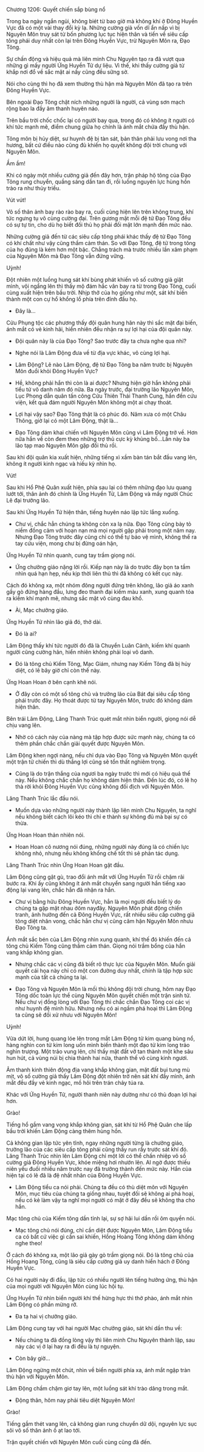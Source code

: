




Chương 1206: Quyết chiến sắp bùng nổ


Trong ba ngày ngắn ngủi, không biét từ bao giờ mà không khí ở Đông Huyền Vực đã có một vài thay đổi kỳ lạ. Những cường giả vốn dĩ ẩn nấp vì bị Nguyên Môn truy sát từ bốn phương lục tục hiện thân và tiến về siêu cấp tông phái duy nhất còn lại trên Đông Huyền Vực, trừ Nguyên Môn ra, Đạo Tông.

Sự chấn động và hiệu quả mà liên minh Chu Nguyên tạo ra đã vượt qua những gì mấy người Ứng Huyền Tử dự liệu. Vì thế, khi thấy cường giả từ khắp nơi đổ về sắc mặt ai nấy cũng đều sững sờ.

Nói cho cùng thì họ đã xem thường thù hận mà Nguyên Môn đã tạo ra trên Đông Huyền Vực.

Bên ngoài Đạo Tông chật ních những người là người, cả vùng sơn mạch rộng bao la đầy âm thanh huyên náo.

Trên bầu trời chốc chốc lại có người bay qua, trong đó có không ít người có khí tức mạnh mẽ, điểm chung giữa họ chính là ánh mắt chứa đầy thù hận.

Tông môn bị hủy diệt, sư huynh đệ bị tàn sát, bản thân phải lưu vong nơi tha hương, bất cứ điều nào cũng đủ khiến họ quyết không đội trời chung với Nguyên Môn.

Ầm ầm!

Khi có ngày một nhiều cường giả đến đây hơn, trận pháp hộ tông của Đạo Tông rung chuyển, quầng sáng dần tan đi, rồi luồng nguyên lực hùng hồn trào ra như thủy triều.

Vút vút!

Vô số thân ảnh bay rào rào bay ra, cuối cùng hiện lên trên không trung, khí tức ngưng tụ vô cùng cường đại. Trên gương mặt mỗi đệ tử Đạo Tông đều có sự tự tin, cho dù họ biết đối thủ họ phải đối mặt lớn mạnh đến mức nào.

Những cường giả đến từ các siêu cấp tông phái khác thấy đệ tử Đạo Tông có khí chất như vậy cũng thầm cảm thán. So với Đạo Tông, đệ tử trong tông của họ đúng là kém hơn một bậc. Chẳng trách mà trước nhiều lần xâm phạm của Nguyên Môn mà Đạo Tông vẫn đứng vững.

Uỳnh!

Đột nhiên một luồng hung sát khí bùng phát khiến vô số cường giả giật mình, vội ngẩng lên thì thấy mộ đám hắc vân bay ra từ trong Đạo Tông, cuối cùng xuất hiện trên bầu trời. Nhịp thở của họ giống như một, sát khí biến thành một con cự hổ khổng lồ phía trên đỉnh đầu họ.

- Đây là…

Cửu Phụng tộc các phương thấy đội quân hung hãn này thì sắc mặt đại biến, ánh mắt có vẻ kinh hãi, hiển nhiên đều nhận ra sự lợi hại của đội quân này.

- Đội quân này là của Đạo Tông? Sao trước đây ta chưa nghe qua nhỉ?

- Nghe nói là Lâm Động đưa về từ địa vực khác, vô cùng lợi hại.

- Lâm Động? Lẽ nào Lâm Động, đệ tử Đạo Tông ba năm trước bị Nguyên Môn đuổi khỏi Đông Huyền Vực?

- Hề, không phải hắn thì còn là ai được? Nhưng hiện giờ hắn không phải tiểu tử vô danh năm đó nữa. Ba ngày trước, đại trưởng lão Nguyên Môn, Lục Phong dẫn quân tấn công Cửu Thiên Thái Thanh Cung, hắn đến cứu viện, kết quả đám người Nguyên Môn không một ai chạy thoát.

- Lợi hại vậy sao? Đạo Tông thật là có phúc đó. Năm xưa có một Châu Thông, giờ lại có một Lâm Động, thật là…

- Đạo Tông dám khai chiến với Nguyên Môn cũng vì Lâm Động trở về. Hơn nữa hắn về còn đem theo những trợ thủ cực kỳ khủng bố…Lần này ba lão tạp mao Nguyên Môn gặp đối thủ rồi.

Sau khi đội quân kia xuất hiện, những tiếng xì xầm bàn tán bắt đầu vang lên, không ít người kinh ngạc và hiếu kỳ nhìn họ.

Vút!

Sau khi Hổ Phệ Quân xuất hiện, phía sau lại có thêm những đạo lưu quang lướt tới, thân ảnh đó chính là Ứng Huyền Tử, Lâm Động và mấy người Chúc Lê đại trưởng lão.

Sau khi Ứng Huyền Tử hiện thân, tiếng huyên náo lập tức lắng xuống.

- Chư vị, chắc hẳn chúng ta không còn xa lạ nữa. Đạo Tông cũng bày tỏ niềm đồng cảm với hoạn nạn mà mọi người gặp phải trong một năm nay. Nhưng Đạo Tông trước đây cũng chỉ có thể tự bảo vệ mình, không thể ra tay cứu viện, mong chư bị đừng oán hận,

Ứng Huyền Tử nhìn quanh, cung tay trầm giọng nói.

- Ứng chưởng giáo nặng lời rồi. Kiếp nạn này là do trước đây bọn ta tầm nhìn quá hạn hẹp, nếu kịp thời liên thủ thì đã không có kết cục này.

Cách đó không xa, một nhóm đông người đứng trên không, lão giả áo xanh gầy gò đứng hàng đầu, lưng đeo thanh đại kiếm màu xanh, xung quanh tỏa ra kiếm khí mạnh mẽ, nhưng sắc mặt vô cùng đau khổ.

- Ài, Mạc chưởng giáo.

Ứng Huyền Tử nhìn lão giả đó, thở dài.

- Đó là ai?

Lâm Động thấy khí tức người đó đã là Chuyển Luân Cảnh, kiếm khí quanh người cũng cường hãn, hiển nhiên không phải loại vô danh.

- Đó là tông chủ Kiếm Tông, Mạc Giám, nhưng nay Kiếm Tông đã bị hủy diệt, có lẽ bây giờ chỉ còn thế này.

Ứng Hoan Hoan ở bên cạnh khẽ nói.

- Ở đây còn có một số tông chủ và trưởng lão của Bát đại siêu cấp tông phái trước đây. Họ thoát được từ tay Nguyên Môn, trước đó không dám hiện thân.

Bên trái Lâm Động, Lăng Thanh Trúc quét mắt nhìn biển người, giọng nói dễ chịu vang lên.

- Nhờ có cách này của nàng mà tập hợp được sức mạnh này, chúng ta có thêm phần chắc chắn giải quyết được Nguyên Môn.

Lâm Động khen ngợi nàng, nếu chỉ dựa vào Đạo Tông và Nguyên Môn quyết một trận tử chiến thì dù thắng lợi cũng sẽ tổn thất nghiêm trọng.

- Cũng là do trận thắng của ngươi ba ngày trước thì mới có hiệu quả thế này. Nếu không chắc chắn họ không dám hiện thân. Đến lúc đó, có lẽ họ thà rời khỏi Đông Huyền Vực cũng không đối địch với Nguyên Môn.

Lăng Thanh Trúc lắc đầu nói.

- Muốn dựa vào những người này thành lập liên minh Chu Nguyên, ta nghĩ nếu không biết cách lôi kéo thì chỉ e thành sự không đủ mà bại sự có thừa.

Ứng Hoan Hoan thản nhiên nói.

- Hoan Hoan cô nương nói đúng, những người này đúng là có chiến lực không nhỏ, nhưng nếu không khống chế tốt thì sẽ phản tác dụng.

Lăng Thanh Trúc nhìn Ứng Hoan Hoan gật đầu.

Lâm Động cũng gật gù, trao đổi ánh mắt với Ứng Huyền Tử rồi chậm rãi bước ra. Khi ấy cũng không ít ánh mắt chuyển sang người hắn tiếng xao động lại vang lên, chắc hẳn đã nhận ra hắn.

- Chư vị bằng hữu Đông Huyền Vực, hẳn là mọi người đều biết lý do chúng ta gặp mặt nhau ởôm nayđây. Nguyên Môn phát động chiến tranh, ảnh hưởng đến cả Đông Huyền Vực, rất nhiều siêu cấp cường giả tông diệt nhân vong, chắc hẳn chư vị cũng căm hận Nguyên Môn nhưu Đạo Tông ta.

Ánh mắt sắc bén của Lâm Động nhìn xung quanh, khí thế đó khiến đến cả tông chủ Kiếm Tông cũng thầm cảm thán. Giọng nói trầm bổng của hắn vang khắp không gian.

- Nhưng chắc các vị cũng đã biết rõ thực lực của Nguyên Môn. Muốn giải quyết cái họa này chỉ có một con đường duy nhất, chính là tập hợp sức mạnh của tất cả chúng ta lại.

- Đạo Tông và Nguyên Môn là mối thù không đội trời chung, hôm nay Đạo Tông dốc toàn lực thề cùng Nguyên Môn quyết chiến một trận sinh tử. Nếu chư vị đồng lòng với Đạo Tông thì chắc chắn Đạo Tông coi các vị như huynh đệ minh hữu. Nhưng nếu có ai ngầm phá hoại thì Lâm Động ta cũng sẽ đối xử nhưu với Nguyên Môn!

Uỳnh!

Vừa dứt lời, hung quang lóe lên trong mắt Lâm Động tử kim quang bùng nổ, hàng nghìn con tử kim long uốn mình biến thành một đạo tử kim long trảo nghìn trượng. Một trảo vung lên, chỉ thấy mặt đất vỡ tan thành một khe sâu hun hút, cả vùng núi bị chia thành hai nửa, thanh thế vô cùng kinh ngươi.

Âm thanh kinh thiên động địa vang khắp không gian, mặt đất bụi tung mù mịt, vô số cường giả thấy Lâm Động đột nhiên trở nên sát khí đầy mình, ánh mắt đều đầy vẻ kinh ngạc, mồ hôi trên trán chảy túa ra.

Khác với Ứng Huyền Tử, người thanh niên này dường như có thủ đoạn lợi hại hơn.

Grào!

Tiếng hổ gầm vang vọng khắp không gian, sát khí từ Hổ Phệ Quân che lấp bầu trời khiến Lâm Động càng thêm hùng hồn.

Cả không gian lập tức yên tĩnh, ngay những người từng là chưởng giáo, trưởng lão của các siêu cấp tông phái cũng thấy run rẩy trước sát khí đó. Lăng Thanh Trúc nhìn lên Lâm Động chỉ một lời có thể chấn nhiệp vô số cường giả Đông Huyền Vực, khóe miệng hơi nhướn lên. AI ngờ được thiếu niên yếu đuối nhiều năm trước nay đã trưởng thành đến mức này. Hắn của hiện tại có lẽ đã là đệ nhất nhân của Đông Huyền Vực.

- Lâm Động tiểu ca nói phải. Chúng ta đều có thù diệt môn với Nguyên Môn, mục tiêu của chúng ta giống nhau, tuyệt đối sẽ không ai phá hoại, nếu có kẻ làm vậy ta nghĩ mọi người có mặt ở đây đều sẽ không tha cho hắn.

Mạc tông chủ của Kiếm tông dần tỉnh lại, sự sợ hãi lui dần rồi ôm quyền nói.

- Mạc tông chủ nói đúng, chỉ cần diệt được Nguyên Môn, Lâm Động tiểu ca có bất cứ việc gì cần sai khiến, Hồng Hoàng Tông không dám không nghe theo!

Ở cách đó không xa, một lão giả gày gò trầm giọng nói. Đó là tông chủ của Hồng Hoang Tông, cũng là siêu cấp cường giả uy danh hiển hách ở Đông Huyền Vực.

Có hai người này đi đầu, lập tức có nhiều người lên tiếng hưởng ứng, thù hận của mọi người với Nguyên Môn cùng lúc hội tụ.

Ứng Huyền Tử nhìn biển người khí thế hừng hực thì thở phào, ánh mắt nhìn Lâm Động có phần mừng rỡ.

- Đa tạ hai vị chưởng giáo.

Lâm Động cung tay với hai người Mạc chưởng giáo, sát khí dần thu về:

- Nếu chúng ta đã đồng lòng vậy thì liên minh Chu Nguyên thành lập, sau này các vị ở lại hay ra đi đều là tự nguyện.

- Còn bây giờ…

Lâm Động ngừng một chút, nhìn về biển người phía xa, ánh mắt ngập tràn thù hận với Nguyên Môn.

Lâm Động chầm chậm giơ tay lên, một luồng sát khí trào dâng trong mắt.

- Động thân, hôm nay phải tiêu diệt Nguyên Môn!

Grào!

Tiếng gầm thét vang lên, cả không gian rung chuyển dữ dội, nguyên lực sục sôi vô số thân ảnh ồ ạt lao tới.

Trận quyết chiến với Nguyên Môn cuối cùng cũng đã đến.




